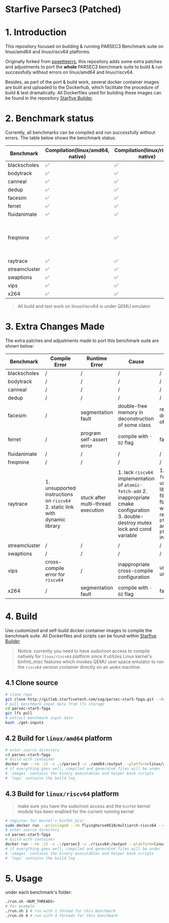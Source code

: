 # Starfive Parsec3 (Patched) 
# 1. Introduction
This repository focused on building & running PARSEC3 Benchmark suite on linux/amd64 and linux/riscv64 platforms.

Originally forked from [ppeetteerrs](https://github.com/ppeetteerrs/gem5-RISC-V-PARSEC), this repository adds some extra patches and adjustments to port the **whole** PARSEC3 benchmark suite to build & run successfully without errors on linux/amd64 and linux/riscv64.

Besides, as part of the port & build work, several docker container images are built and uploaded to the Dockerhub, which facilitate the procedure of build & test dramatically. All Dockerfiles used for building these images can be found in the repository [Starfive Builder](http://gitlab.starfivetech.com/sag/starfive_builder.git).

# 2. Benchmark status
Currently, all benchmarks can be compiled and run successfully without errors. The table below shows the benchmark status:

| Benchmark     | Compilation(linux/amd64, native)  | Compilation(linux/riscv64, native)   | Run(linux/amd64) | Run(linux/riscv64) | Previously run on FPGA |
| ------------- | --------------------------------- | ------------------------------------ | ---------------- | ------------------ | ------ |
| blackscholes  | ✅                                | ✅                                   | ✅               | ✅                 | ✅ |
| bodytrack     | ✅                                | ✅                                   | ✅               | ✅                 | ✅ |
| canneal       | ✅                                | ✅                                   | ✅               | ✅                 | ✅ |
| dedup         | ✅                                | ✅                                   | ✅               | ✅                 | ✅ |
| facesim       | ✅                                | ✅                                   | ✅               | ✅                 | ❌ |
| ferret        | ✅                                | ✅                                   | ✅               | ✅                 | ❌ |
| fluidanimate  | ✅                                | ✅                                   | ✅               | ✅                 | ✅ |
| freqmine      | ✅                                | ✅                                   | ✅               | ✅                 | ✅ (previously with `segmentation fault` under some circumstances) |
| raytrace      | ✅                                | ✅                                   | ✅               | ✅                 | ❌ |
| streamcluster | ✅                                | ✅                                   | ✅               | ✅                 | ✅ |
| swaptions     | ✅                                | ✅                                   | ✅               | ✅                 | ✅ |
| vips          | ✅                                | ✅                                   | ✅               | ✅                 | ❌ |
| x264          | ✅                                | ✅                                   | ✅               | ✅                 | ❌ |

> All build and test work on linux/riscv64 is under QEMU emulator

# 3. Extra Changes Made
The extra patches and adjustments made to port this benchmark suite are shown below:

| Benchmark     | Compile Error       | Runtime Error         | Cause        | Mitigation |
| ------------- | ------------------- | --------------------- | ------------ | ---------- |
| blackscholes  | / | / | / | / |
| bodytrack     | /| / | / | / |
| canneal       | / | / | / | / |
| dedup         | / | / | / | / |
| facesim       | / | segmentation fault | double-free memory in deconstruction of some class | remove `delete` in deconstruct function of that class |
| ferret        | / | program self-assert error | compile with `-O2` flag | fallback to `-O1` flag |
| fluidanimate  | / | / | / | / |
| freqmine      | / | / | / | / |
| raytrace      | 1. unsupported instructions on `riscv64` 2. static link with dynamic library | stuck after multi-thread execution | 1. lack `riscv64` implementation of `atomic-fetch-add` 2. inappropriate cmake configuration 3. double-destroy mutex lock and cond variable | 1. implement `atomic-fetch-add` in `riscv64` using C++ `<atomic>` library 2. hook `g++` to filter out `-Bdynamic` flag issued by cmake when compiling 3. remove `pthread_mutex_destroy` and `pthread_cond_destroy` in specific class |
| streamcluster | / | / | / | / |
| swaptions     | / | / | / | / |
| vips          | cross-compile error for `riscv64` | / | inappropriate cross-compile configuration | use native compile under QEMU emulator |
| x264          | / | segmentation fault | compile with `-O2` flag | fallback to `-O1` flag |

# 4. Build

Use customized and self-build docker container images to compile the benchmark suite. All Dockerfiles and scripts can be found within [Starfive Builder](http://gitlab.starfivetech.com/sag/starfive_builder.git)

> Notice: currently you need to have sudo/root access to compile natively for `linux/riscv64` platform since it utilizes Linux kernel's binfmt_misc features which invokes QEMU user space emulator to run the `riscv64` version container directly on an `amd64` machine.

## 4.1 Clone source
```bash
# clone repo
git clone http://gitlab.starfivetech.com/sag/parsec-star5-fpga.git --depth 1
# pull benchmark input data from lfs storage
cd parsec-star5-fpga
git lfs pull
# extract benchmark input data
bash ./get-inputs
```

## 4.2 Build for `linux/amd64` platform

```bash
# enter source directory
cd parsec-star5-fpga
# build with container
docker run --rm -it -v .:/parsec3 -v ./amd64:/output --platform=linux/amd64  flyinghorse0510/parsec3-builder all
# if everything goes well, compiled and generated files will be under ./amd64 directory
# `images` contains the binary executables and helper bash scripts
# `logs` contains the build log
```

## 4.3 Build for `linux/riscv64` platform
> make sure you have the sudo/root access and the `binfmt` kernel module has been enabled for the current running kernel

```bash
# register for kernel's binfmt_misc
sudo docker run --privileged --rm flyinghorse0510/multiarch-riscv64 --reset
# enter source directory
cd parsec-star5-fpga
# build with container
docker run --rm -it -v .:/parsec3 -v ./riscv64:/output --platform=linux/riscv64  flyinghorse0510/parsec3-builder all
# if everything goes well, compiled and generated files will be under ./riscv64 directory
# `images` contains the binary executables and helper bash scripts
# `logs` contains the build log
```

# 5. Usage

under each benchmark's folder:

```bash
./run.sh <NUM_THREADS>
# for example
./run.sh 1 # run with 1 thread for this benchmark
./run.sh 4 # run with 4 threads for this benchmark
```

